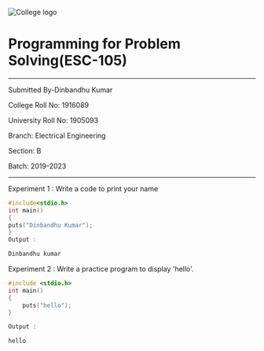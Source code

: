 ![College logo](https://www.gndec.ac.in/sites/default/logo.png)

# Programming for Problem Solving(ESC-105)
--------------------
Submitted By-Dinbandhu Kumar

College Roll No: 1916089

University Roll No: 1905093

Branch: Electrical Engineering

Section: B

Batch: 2019-2023

--------
Experiment 1 : Write a code to print your name
```C
#include<stdio.h>
int main()
{
puts("Dinbandhu Kumar");
}
Output : 

Dinbandhu kumar
```

Experiment 2 : Write a practice program to display 'hello'.
```C
#include <stdio.h>
int main()
{
    puts("hello");
}

Output : 

hello
```
